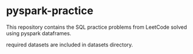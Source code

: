 # pyspark-practice

This repository contains the SQL practice problems from LeetCode solved using pyspark dataframes.

required datasets are included in datasets directory.

